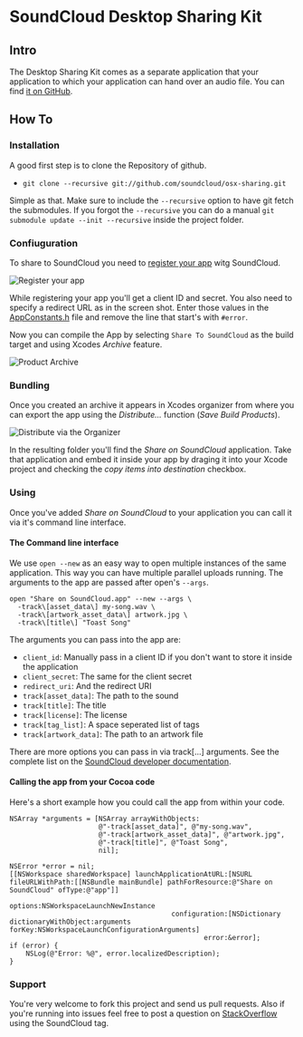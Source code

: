# SoundCloud Desktop Sharing Kit 


## Intro

The Desktop Sharing Kit comes as a separate application that your application to which your application can hand over an audio file. You can find [it on GitHub](https://github.com/soundcloud/osx-sharing).


## How To

### Installation

A good first step is to clone the Repository of github.

  - `git clone --recursive git://github.com/soundcloud/osx-sharing.git`

Simple as that. Make sure to include the `--recursive` option to have git fetch the submodules. If you forgot the `--recursive` you can do a manual `git submodule update --init --recursive` inside the project folder.


### Confiuguration

To share to SoundCloud you need to [register your app](http://soundcloud.com/you/apps/new) witg SoundCloud.

![Register your app](https://img.skitch.com/20120403-duw5h9mfabxeewscqq6q2cqs1f.png "Register your app")

While registering your app you'll get a client ID and secret. You also need to specify a redirect URL as in the screen shot.
Enter those values in the [AppConstants.h](SCDesktopSharingKit/SCDesktopSharingKit/AppConstants.html) file and remove the line that start's with `#error`.

Now you can compile the App by selecting `Share To SoundCloud` as the build target and using Xcodes _Archive_ feature.

![Product Archive](https://img.skitch.com/20120403-g8pxjacb8d7subxmp7626kkbk3.png "Build the app")


### Bundling

Once you created an archive it appears in Xcodes organizer from where you can export the app using the _Distribute..._ function (_Save Build Products_).

![Distribute via the Organizer](https://img.skitch.com/20120403-b6t8g2hfe1ds23iwthwru5xjrb.png "Distribute via the Organizer")

In the resulting folder you'll find the _Share on SoundCloud_ application. Take that application and embed it inside your app by draging it into your Xcode project and checking the _copy items into destination_ checkbox.


### Using

Once you've added _Share on SoundCloud_ to your application you can call it via it's command line interface.


#### The Command line interface

We use `open --new` as an easy way to open multiple instances of the same application. This way you can have multiple parallel uploads running. The arguments to the app are passed after open's `--args`.

    open "Share on SoundCloud.app" --new --args \
      -track\[asset_data\] my-song.wav \
      -track\[artwork_asset_data\] artwork.jpg \
      -track\[title\] "Toast Song"

The arguments you can pass into the app are:

- `client_id`: Manually pass in a client ID if you don't want to store it inside the application
- `client_secret`: The same for the client secret
- `redirect_uri`: And the redirect URI
- `track[asset_data]`: The path to the sound
- `track[title]`: The title
- `track[license]`: The license
- `track[tag_list]`: A space seperated list of tags
- `track[artwork_data]`: The path to an artwork file

There are more options you can pass in via track[...] arguments. See the complete list on the [SoundCloud developer documentation](http://developers.soundcloud.com/docs/api/tracks).


#### Calling the app from your Cocoa code

Here's a short example how you could call the app from within your code.

    NSArray *arguments = [NSArray arrayWithObjects:
                          @"-track[asset_data]", @"my-song.wav",
                          @"-track[artwork_asset_data]", @"artwork.jpg",
                          @"-track[title]", @"Toast Song",
                          nil];
    
    NSError *error = nil;
    [[NSWorkspace sharedWorkspace] launchApplicationAtURL:[NSURL fileURLWithPath:[[NSBundle mainBundle] pathForResource:@"Share on SoundCloud" ofType:@"app"]]
                                                  options:NSWorkspaceLaunchNewInstance
                                            configuration:[NSDictionary dictionaryWithObject:arguments forKey:NSWorkspaceLaunchConfigurationArguments]
                                                    error:&error];
    if (error) {
        NSLog(@"Error: %@", error.localizedDescription);
    }


### Support

You're very welcome to fork this project and send us pull requests. Also if you're running into issues feel free to post a question on [StackOverflow](http://stackoverflow.com/tags/soundcloud) using the SoundCloud tag.